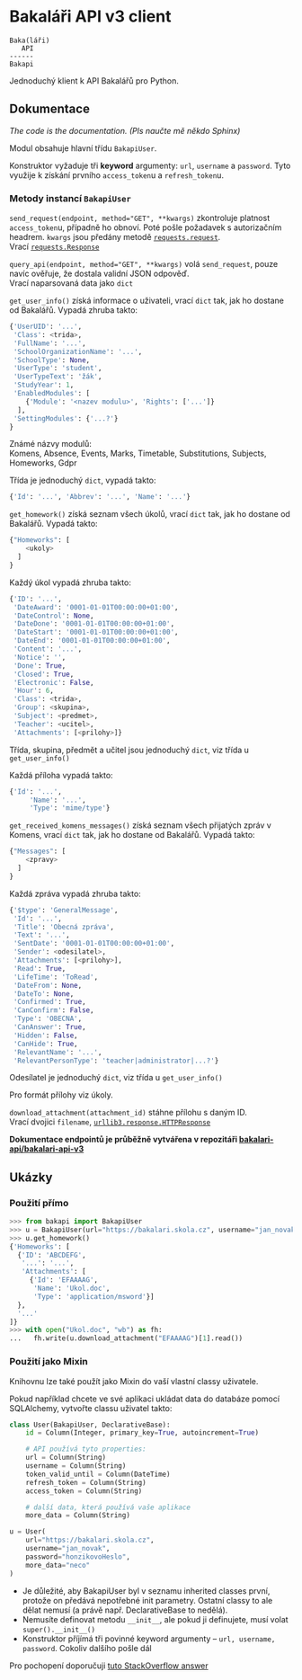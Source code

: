 # Bakaláři API v3 client

```
Baka(láři)
   API
------
Bakapi
```

Jednoduchý klient k API Bakalářů pro Python.

## Dokumentace

_The code is the documentation. (Pls naučte mě někdo Sphinx)_

Modul obsahuje hlavní třídu `BakapiUser`.

Konstruktor vyžaduje tři **keyword** argumenty:
`url`, `username` a `password`. Tyto využije k získání prvního `access_token`u a
`refresh_token`u.

### Metody instancí `BakapiUser`

`send_request(endpoint, method="GET", **kwargs)` zkontroluje platnost
`access_token`u, případně ho obnoví. Poté pošle požadavek s autorizačním headrem.
`kwargs` jsou předány metodě
[`requests.request`](https://requests.readthedocs.io/en/latest/api/#requests.request).  
Vrací [`requests.Response`](https://requests.readthedocs.io/en/latest/api/#requests.Response)

`query_api(endpoint, method="GET", **kwargs)` volá `send_request`, pouze navíc
ověřuje, že dostala validní JSON odpověď.  
Vrací naparsovaná data jako `dict`

`get_user_info()` získá informace o uživateli, vrací `dict` tak, jak ho dostane od
Bakalářů. Vypadá zhruba takto:

```python
{'UserUID': '...',
 'Class': <trida>,
 'FullName': '...',
 'SchoolOrganizationName': '...',
 'SchoolType': None,
 'UserType': 'student',
 'UserTypeText': 'žák',
 'StudyYear': 1,
 'EnabledModules': [
    {'Module': '<nazev modulu>', 'Rights': ['...']}
  ],
 'SettingModules': {'...?'}
}
```

Známé názvy modulů:  
Komens, Absence, Events, Marks, Timetable, Substitutions, Subjects, Homeworks, Gdpr

Třída je jednoduchý `dict`, vypadá takto:

```python
{'Id': '...', 'Abbrev': '...', 'Name': '...'}
```
`get_homework()` získá seznam všech úkolů, vrací `dict` tak, jak ho dostane od
Bakalářů. Vypadá takto:

```python
{"Homeworks": [
    <ukoly>
  ]
}
```

Každý úkol vypadá zhruba takto:

```python
{'ID': '...',
 'DateAward': '0001-01-01T00:00:00+01:00',
 'DateControl': None,
 'DateDone': '0001-01-01T00:00:00+01:00',
 'DateStart': '0001-01-01T00:00:00+01:00',
 'DateEnd': '0001-01-01T00:00:00+01:00',
 'Content': '...',
 'Notice': '',
 'Done': True,
 'Closed': True,
 'Electronic': False,
 'Hour': 6,
 'Class': <trida>,
 'Group': <skupina>,
 'Subject': <predmet>,
 'Teacher': <ucitel>,
 'Attachments': [<prilohy>]}
```

Třída, skupina, předmět a učitel jsou jednoduchý `dict`, viz třída u `get_user_info()`

Každá příloha vypadá takto:

```python
{'Id': '...',
     'Name': '...',
     'Type': 'mime/type'}
```

`get_received_komens_messages()` získá seznam všech přijatých zpráv v Komens, vrací
`dict` tak, jak ho dostane od Bakalářů. Vypadá takto:

```python
{"Messages": [
    <zpravy>
  ]
}
```

Každá zpráva vypadá zhruba takto:

```python
{'$type': 'GeneralMessage',
 'Id': '...',
 'Title': 'Obecná zpráva',
 'Text': '...',
 'SentDate': '0001-01-01T00:00:00+01:00',
 'Sender': <odesilatel>,
 'Attachments': [<prilohy>],
 'Read': True,
 'LifeTime': 'ToRead',
 'DateFrom': None,
 'DateTo': None,
 'Confirmed': True,
 'CanConfirm': False,
 'Type': 'OBECNA',
 'CanAnswer': True,
 'Hidden': False,
 'CanHide': True,
 'RelevantName': '...',
 'RelevantPersonType': 'teacher|administrator|...?'}
```

Odesílatel je jednoduchý `dict`, viz třída u `get_user_info()`

Pro formát přílohy viz úkoly.

`download_attachment(attachment_id)` stáhne přílohu s daným ID.  
Vrací dvojici `filename`,
[`urllib3.response.HTTPResponse`](https://urllib3.readthedocs.io/en/latest/reference/index.html#urllib3.response.HTTPResponse)

**Dokumentace endpointů je průběžně vytvářena v repozitáři
[bakalari-api/bakalari-api-v3](https://github.com/bakalari-api/bakalari-api-v3)**

## Ukázky

### Použití přímo

```python console
>>> from bakapi import BakapiUser
>>> u = BakapiUser(url="https://bakalari.skola.cz", username="jan_novak", password="honzikovoHeslo")
>>> u.get_homework()
{'Homeworks': [
  {'ID': 'ABCDEFG',
   '...': '...',
   'Attachments': [
     {'Id': 'EFAAAAG',
      'Name': 'Ukol.doc',
      'Type': 'application/msword'}]
  },
  '...'
]}
>>> with open("Ukol.doc", "wb") as fh:
...   fh.write(u.download_attachment("EFAAAAG")[1].read())
```

### Použití jako Mixin

Knihovnu lze také použít jako Mixin do vaší vlastní classy uživatele.

Pokud například chcete ve své aplikaci ukládat data do databáze pomocí SQLAlchemy,
vytvořte classu uživatel takto:

```python
class User(BakapiUser, DeclarativeBase):
    id = Column(Integer, primary_key=True, autoincrement=True)

    # API používá tyto properties:
    url = Column(String)
    username = Column(String)
    token_valid_until = Column(DateTime)
    refresh_token = Column(String)
    access_token = Column(String)

    # další data, která používá vaše aplikace
    more_data = Column(String)

u = User(
    url="https://bakalari.skola.cz",
    username="jan_novak",
    password="honzikovoHeslo",
    more_data="neco"
)
```

- Je důležité, aby BakapiUser byl v seznamu inherited classes první, protože on předává
nepotřebné init parametry. Ostatní classy to ale dělat nemusí (a právě např.
DeclarativeBase to nedělá).
- Nemusíte definovat metodu `__init__`, ale pokud ji definujete, musí volat
`super().__init__()`
- Konstruktor příjímá tři povinné keyword argumenty – `url, username, password`. Cokoliv
dalšího pošle dál

Pro pochopení doporučuji
[tuto StackOverflow answer](https://stackoverflow.com/a/50465583/7292139)
